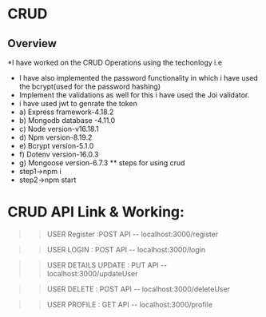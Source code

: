 # CRUD
## Overview 
*I have worked on the CRUD Operations using the techonlogy i.e
* I have also implemented the password functionality in which i have used the bcrypt(used for the password hashing)
* Implement the validations as well for this i have used the Joi validator.
* i have used jwt to genrate the token 
* a) Express framework-4.18.2
* b) Mongodb database -4.11.0
* c) Node version-v16.18.1
* d) Npm version-8.19.2
* e) Bcrypt version-5.1.0
* f) Dotenv version-16.0.3
* g) Mongoose version-6.7.3
** steps for using crud
* step1->npm i
* step2->npm start
# CRUD API Link & Working:
  >>USER Register :POST API --   localhost:3000/register

  >>USER LOGIN : POST API -- localhost:3000/login

  >>USER DETAILS UPDATE : PUT API -- localhost:3000/updateUser

  >>USER DELETE : POST API --  localhost:3000/deleteUser

  >>USER PROFILE : GET API -- localhost:3000/profile
